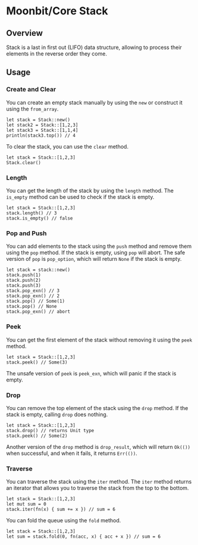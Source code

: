 # Moonbit/Core Stack
## Overview
Stack is a last in first out (LIFO) data structure, allowing to process their elements in the reverse order they come.

## Usage
### Create and Clear
You can create an empty stack manually by using the `new` or construct it using the `from_array`.
```moonbit
let stack = Stack::new()
let stack2 = Stack::[1,2,3]
let stack3 = Stack::[1,1,4]
println(stack3.top()) // 4
```

To clear the stack, you can use the `clear` method.
```moonbit
let stack = Stack::[1,2,3]
Stack.clear()
```

### Length
You can get the length of the stack by using the `length` method. The `is_empty` method can be used to check if the stack is empty.
```moonbit
let stack = Stack::[1,2,3]
stack.length() // 3
stack.is_empty() // false
```

### Pop and Push
You can add elements to the stack using the `push` method and remove them using the `pop` method. If the stack is empty, using `pop` will abort. The safe version of `pop` is `pop_option`, which will return `None` if the stack is empty.
```moonbit
let stack = stack::new()
stack.push(1)
stack.push(2)
stack.push(3)
stack.pop_exn() // 3
stack.pop_exn() // 2
stack.pop() // Some(1)
stack.pop() // None
stack.pop_exn() // abort
```

### Peek
You can get the first element of the stack without removing it using the `peek` method.
```moonbit
let stack = Stack::[1,2,3]
stack.peek() // Some(3)
```
The unsafe version of `peek` is `peek_exn`, which will panic if the stack is empty.

### Drop
You can remove the top element of the stack using the `drop` method. If the stack is empty, calling `drop` does nothing.
```moonbit
let stack = Stack::[1,2,3]
stack.drop() // returns Unit type
stack.peek() // Some(2)
```
Another version of the `drop` method is `drop_result`, which will return `Ok(())` when successful, and when it fails, it returns `Err(())`.

### Traverse
You can traverse the stack using the `iter` method. The `iter` method returns an iterator that allows you to traverse the stack from the top to the bottom.
```moonbit
let stack = Stack::[1,2,3]
let mut sum = 0
stack.iter(fn(x) { sum += x }) // sum = 6
```
You can fold the queue using the `fold` method.
```moonbit
let stack = Stack::[1,2,3]
let sum = stack.fold(0, fn(acc, x) { acc + x }) // sum = 6
```